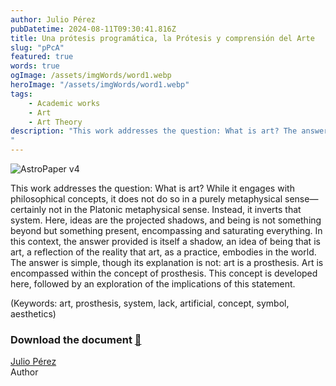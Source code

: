 ```yaml
---
author: Julio Pérez
pubDatetime: 2024-08-11T09:30:41.816Z
title: Una prótesis programática, la Prótesis y comprensión del Arte
slug: "pPcA"
featured: true
words: true
ogImage: /assets/imgWords/word1.webp
heroImage: "/assets/imgWords/word1.webp"
tags:
    - Academic works
    - Art
    - Art Theory
description: "This work addresses the question: What is art? The answer is simple, though its explanation is not: art is a prosthesis. Art is encompassed within the concept of prosthesis. This concept is developed here, followed by an exploration of the implications of this statement.
"
---
```


![AstroPaper v4](/assets/imgWords/word1.webp)

This work addresses the question: What is art? While it engages with philosophical concepts, it does not do so in a purely metaphysical sense—certainly not in the Platonic metaphysical sense. Instead, it inverts that system. Here, ideas are the projected shadows, and being is not something beyond but something present, encompassing and saturating everything. In this context, the answer provided is itself a shadow, an idea of being that is art, a reflection of the reality that art, as a practice, embodies in the world. The answer is simple, though its explanation is not: art is a prosthesis. Art is encompassed within the concept of prosthesis. This concept is developed here, followed by an exploration of the implications of this statement.

(Keywords: art, prosthesis, system, lack, artificial, concept, symbol, aesthetics)

### Download the document [🔗](https://www.dropbox.com/s/otcnxby0uxm1px7/pPcA_JCPG.pdf?dl=0)

[Julio Pérez](https://julioparq.github.io/) <br/>
Author
